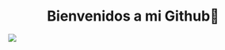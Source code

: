 <link rel="preconnect" href="https://fonts.googleapis.com">
<link rel="preconnect" href="https://fonts.gstatic.com" crossorigin>
<link href="https://fonts.googleapis.com/css2?family=Inconsolata:wght@200..900&family=Londrina+Shadow&family=Roboto+Condensed&display=swap" rel="stylesheet">
<div>
  <h1 align="center">Bienvenidos a mi Github👋</h1>
</div>
<img src="https://media.licdn.com/dms/image/D4E16AQF7Ig4vXL_b4Q/profile-displaybackgroundimage-shrink_350_1400/0/1708639110753?e=1714608000&v=beta&t=1kN69MXCXrksAC1tDhbVhMSyxYjmxyyHRAHgQV3hI5o">

<!--
**midrovo/midrovo** is a ✨ _special_ ✨ repository because its `README.md` (this file) appears on your GitHub profile.

Here are some ideas to get you started:

- 🔭 I’m currently working on ...
- 🌱 I’m currently learning ...
- 👯 I’m looking to collaborate on ...
- 🤔 I’m looking for help with ...
- 💬 Ask me about ...
- 📫 How to reach me: ...
- 😄 Pronouns: ...
- ⚡ Fun fact: ...
-->
